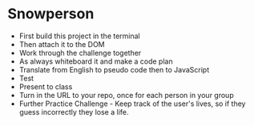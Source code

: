 # Snowperson

* First build this project in the terminal
* Then attach it to the DOM
* Work through the challenge together
* As always whiteboard it and make a code plan
* Translate from English to pseudo code then to JavaScript
* Test
* Present to class
* Turn in the URL to your repo, once for each person in your group
* Further Practice Challenge - Keep track of the user's lives, so if they guess incorrectly they lose a life.

